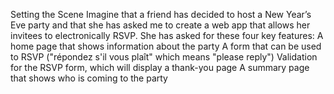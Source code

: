 Setting the Scene
Imagine that a friend has decided to host a New Year’s Eve party and that she has asked me to create a web app that allows her invitees to electronically RSVP. She has asked for these four key features:
A home page that shows information about the party
A form that can be used to RSVP ("répondez s'il vous plaît" which means "please reply")
Validation for the RSVP form, which will display a thank-you page
A summary page that shows who is coming to the party
